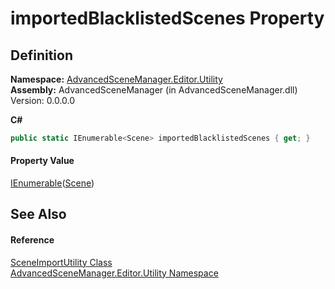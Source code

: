 # importedBlacklistedScenes Property




## Definition
**Namespace:** <a href="N_AdvancedSceneManager_Editor_Utility">AdvancedSceneManager.Editor.Utility</a>  
**Assembly:** AdvancedSceneManager (in AdvancedSceneManager.dll) Version: 0.0.0.0

**C#**
``` C#
public static IEnumerable<Scene> importedBlacklistedScenes { get; }
```



#### Property Value
<a href="https://learn.microsoft.com/dotnet/api/system.collections.generic.ienumerable-1" target="_blank" rel="noopener noreferrer">IEnumerable</a>(<a href="T_AdvancedSceneManager_Models_Scene">Scene</a>)

## See Also


#### Reference
<a href="T_AdvancedSceneManager_Editor_Utility_SceneImportUtility">SceneImportUtility Class</a>  
<a href="N_AdvancedSceneManager_Editor_Utility">AdvancedSceneManager.Editor.Utility Namespace</a>  
